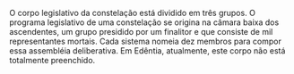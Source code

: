 ﻿O corpo legislativo da constelação está dividido em três grupos. O programa legislativo de uma constelação se origina na câmara  baixa dos ascendentes, um grupo presidido por um finalitor e que consiste de mil representantes mortais. Cada sistema nomeia dez membros para compor essa assembléia deliberativa. Em Edêntia, atualmente, este corpo não está totalmente preenchido.